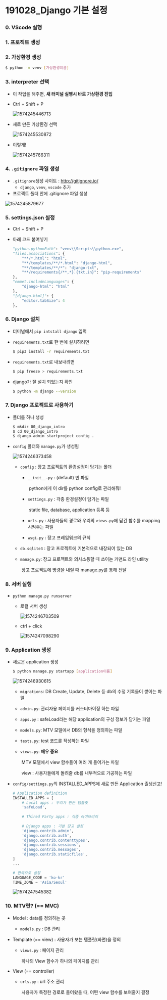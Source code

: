 # 191028_Django 기본 설정

### 0. VScode 실행

### 1. 프로젝트 생성

### 2. 가상환경 생성

``` bash
$ python -m venv [가상환경이름]
```

### 3. interpreter 선택

- 이 작업을 해주면, **새 터미널 실행시 바로 가상환경 진입**

- Ctrl + Shift + P

  ![1574245446713](assets/1574245446713.png)

- 새로 만든 가상환경 선택

  ![1574245530872](assets/1574245530872.png)

- 이렇게!

  ![1574245766311](assets/1574245766311.png)

### 4. `.gitignore` 파일 생성

- `.gitignore`생성 사이트 : <http://gitignore.io/>
  - `django`, `venv`, `vscode` 추가
-  프로젝트 폴더 안에 .gitignore 파일 생성

![1574245879677](assets/1574245879677.png)

### 5. settings.json 설정

- Ctrl + Shift + P

- 아래 코드 붙여넣기

  ``` python
  "python.pythonPath": "venv\\Scripts\\python.exe",
  "files.associations": {
      "**/*.html": "html",
      "**/templates/**/*.html": "django-html",
      "**/templates/**/*": "django-txt",
      "**/requirements{/**,*}.{txt,in}": "pip-requirements"
  },
  "emmet.includeLanguages": {
      "django-html": "html"
  },
  "[django-html]": {
      "editor.tabSize": 4
  },
  ```

### 6. Django 설치

- 터미널에서 `pip intstall django` 입력

- `requirements.txt`로 한 번에 설치하려면

  ``` bash
  $ pip3 install -r requirements.txt 
  ```

- `requirements.txt`로 내보내려면

  ``` bash
  $ pip freeze > requirements.txt
  ```

- django가 잘 설치 되었는지 확인

  ``` bash
  $ python -m django --version
  ```

### 7. Django 프로젝트로 사용하기

- 폴더를 하나 생성

  ``` bash
  $ mkdir 00_django_intro
  $ cd 00_django_intro
  $ django-admin startproject config .
  ```

- `config` 폴더와 `manage.py`가 생성됨

  ![1574246373458](assets/1574246373458.png)

  - `config` : 장고 프로젝트의 환경설정이 담기는 폴더

    - `__init__.py` : (default) 빈 파일

      ​							python에게 이 dir를 python config로 관리해줘!

    - `settings.py` : 각종 환경설정이 담기는 파일

      ​							static file, database, application 등록 등

    - `urls.py` : 사용자들의 경로와 우리의 `views.py`에 담긴 함수를 mapping 시켜주는 파일
    - `wsgi.py` : 장고 프레임워크의 규칙

  - `db.sqlite3` : 장고 프로젝트에 기본적으로 내장되어 있는 DB

  - `manage.py`: 장고 프로젝트와 의사소통할 때 쓰이는 커맨드 라인 utility

    ​					  장고 프로젝트에 명령을 내릴 때 manage.py를 통해 전달

### 8. 서버 실행

- `python manage.py runserver`

  - 로컬 서버 생성

    ![1574246703509](assets/1574246703509-1574247054543.png)

  - ctrl + click

    ![1574247098290](assets/1574247098290.png)

### 9. Application 생성

- 새로운 application 생성

  ``` bash
  $ python manage.py startapp [application이름]
  ```

  ![1574246930615](assets/1574246930615.png)

  - `migrations`: DB Create, Update, Delete 등 db의 수정 기록들이 쌓이는 파일

  - `admin.py`: 관리자용 페이지를 커스터마이징 하는 파일

  - `apps.py` : safeLoad라는 해당 application의 구성 정보가 담기는 파일

  - `models.py`: MTV 모델에서 DB의 형식을 정의하는 파일

  - `tests.py`: test 코드를 작성하는 파일

  - `views.py`: **매우 중요**

    ​					MTV 모델에서 view 함수들이 여러 개 들어가는 파일

    ​					view : 사용자들에게 돌려줄 db를 내부적으로 가공하는 파일

- `config/settings.py`의 INSTALLED_APPS에 새로 만든 Application 출생신고!

  ``` python
  # Application definition
  INSTALLED_APPS = [
      # Local apps : 우리가 만든 템플릿
      'safeLoad',
      
      # Thired Party apps : 각종 라이브러리
      
      # Django apps : 기본 장고 설정
      'django.contrib.admin',
      'django.contrib.auth',
      'django.contrib.contenttypes',
      'django.contrib.sessions',
      'django.contrib.messages',
      'django.contrib.staticfiles',
  ]
  ...
  
  # 한국으로 설정
  LANGUAGE_CODE = 'ko-kr'
  TIME_ZONE = 'Asia/Seoul'
  ```

  ![1574247545382](assets/1574247545382.png)

### 10. MTV란? (== MVC)

- Model : data를 정의하는 곳

  - `models.py` : DB 관리

- Template (== view) : 사용자가 보는 템플릿(화면)을 정의

  - `views.py` : 페이지 관리

    ​					 하나의 View 함수가 하나의 페이지를 관리

- View (== controller)

  - `urls.py` : url 주소 관리

    ​				   사용자가 특정한 경로로 들어왔을 때, 어떤 view 함수를 보여줄지 결정
